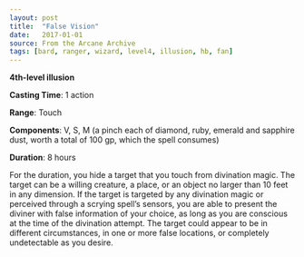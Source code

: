 ```yaml
---
layout: post
title:  "False Vision"
date:   2017-01-01
source: From the Arcane Archive
tags: [bard, ranger, wizard, level4, illusion, hb, fan]
---
```


**4th-level illusion**

**Casting Time**: 1 action

**Range**: Touch

**Components**: V, S, M (a pinch each of diamond, ruby, emerald and sapphire dust, worth a total of 100 gp, which the spell consumes)

**Duration**: 8 hours

For the duration, you hide a target that you touch from divination magic. The target can be a willing creature, a place, or an object no larger than 10 feet in any dimension.  If the target is targeted by any divination magic or perceived through a scrying spell’s sensors, you are able to present the diviner with false information of your choice, as long as you are conscious at the time of the divination attempt. The target could appear to be in different circumstances, in one or more false locations, or completely undetectable as you desire.

